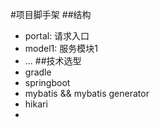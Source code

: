 #项目脚手架
##结构
  * portal: 请求入口
  * model1: 服务模块1
  * ...
##技术选型
  * gradle
  * springboot
  * mybatis && mybatis generator
  * hikari
  * 
